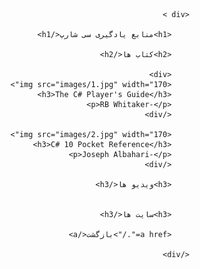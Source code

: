 <body dir="rtl" lang="fa">

    <div >
        
        <h1>منابع یادگیری سی شارپ</h1>
        
        <h2>کتاب ها</h2>
        
        <div>
        <img src="images/1.jpg" width="170">
        <h3>The C# Player's Guide</h3>
        <p>RB Whitaker-</p>
        </div>
        
        <img src="images/2.jpg" width="170">
        <h3>C# 10 Pocket Reference</h3>
        <p>Joseph Albahari-</p>
        </div>

        <h3>ویدیو ها</h3>


        <h3>سایت ها</h3>
        
        <a href="./">بازگشت</a>
        
    </div>
</body>
